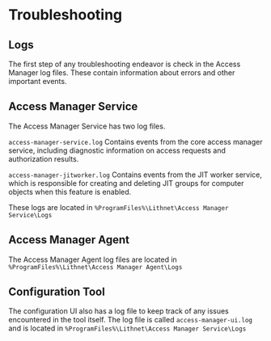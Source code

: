 # Troubleshooting

## Logs

The first step of any troubleshooting endeavor is check in the Access Manager log files. These contain information about errors and other important events.

## Access Manager Service

The Access Manager Service has two log files.

`access-manager-service.log` Contains events from the core access manager service, including diagnostic information on access requests and authorization results.

`access-manager-jitworker.log` Contains events from the JIT worker service, which is responsible for creating and deleting JIT groups for computer objects when this feature is enabled.

These logs are located in `%ProgramFiles%\Lithnet\Access Manager Service\Logs`

## Access Manager Agent

The Access Manager Agent log files are located in `%ProgramFiles%\Lithnet\Access Manager Agent\Logs`

## Configuration Tool

The configuration UI also has a log file to keep track of any issues encountered in the tool itself. The log file is called `access-manager-ui.log` and is located in `%ProgramFiles%\Lithnet\Access Manager Service\Logs`
